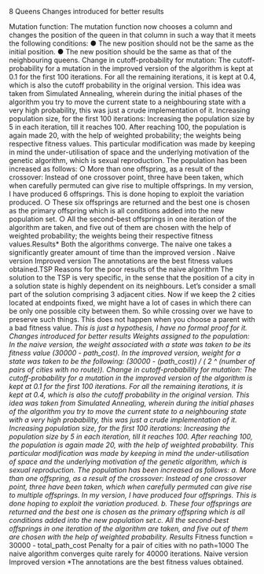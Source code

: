 8 Queens
Changes introduced for better results

Mutation function: The mutation function now chooses a column and changes the position of the queen in that column in such a way that it meets the following conditions: ● The new position should not be the same as the initial position. ● The new position should be the same as that of the neighbouring queens.
Change in cutoff-probability for mutation: The cutoff-probability for a mutation in the improved version of the algorithm is kept at 0.1 for the first 100 iterations. For all the remaining iterations, it is kept at 0.4, which is also the cutoff probability in the original version. This idea was taken from Simulated Annealing, wherein during the initial phases of the algorithm you try to move the current state to a neighbouring state with a very high probability, this was just a crude implementation of it.
Increasing population size, for the first 100 iterations: Increasing the population size by 5 in each iteration, till it reaches 100. After reaching 100, the population is again made 20, with the help of weighted probability; the weights being respective fitness values. This particular modification was made by keeping in mind the under-utilisation of space and the underlying motivation of the genetic algorithm, which is sexual reproduction. The population has been increased as follows: ○ More than one offspring, as a result of the crossover: Instead of one crossover point, three have been taken, which when carefully permuted can give rise to multiple offsprings. In my version, I have produced 6 offsprings. This is done hoping to exploit the variation produced. ○ These six offsprings are returned and the best one is chosen as the primary offspring which is all conditions added into the new population set. ○ All the second-best offsprings in one iteration of the algorithm are taken, and five out of them are chosen with the help of weighted probability; the weights being their respective fitness values.Results* Both the algorithms converge. The naive one takes a significantly greater amount of time than the improved version​ .
Naive version
Improved version The annotations are the best fitness values obtained.TSP Reasons for the poor results of the naive algorithm The solution to the TSP is very specific, in the sense that the position of a city in a solution state is highly dependent on its neighbours. Let’s consider a small part of the solution comprising 3 adjacent cities. Now if we keep the 2 cities located at endpoints fixed, we might have a lot of cases in which there can be only one possible city between them. So while crossing over we have to preserve such things. This does not happen when you choose a parent with a bad fitness value. *This is just a hypothesis, I have no formal proof for it. Changes introduced for better results
Weights assigned to the population: In the naive version, the weight associated with a state was taken to be its fitness value (30000 - path_cost). In the improved version, weight for a state was taken to be the following: (30000 - (path_cost)) / ( 2 ^ (number of pairs of cities with no route)).
Change in cutoff-probability for mutation: The cutoff-probability for a mutation in the improved version of the algorithm is kept at 0.1 for the first 100 iterations. For all the remaining iterations, it is kept at 0.4, which is also the cutoff probability in the original version. This idea was taken from Simulated Annealing, wherein during the initial phases of the algorithm you try to move the current state to a neighbouring state with a very high probability, this was just a crude implementation of it.
Increasing population size, for the first 100 iterations: Increasing the population size by 5 in each iteration, till it reaches 100. After reaching 100, the population is again made 20, with the help of weighted probability. This particular modification was made by keeping in mind the under-utilisation of space and the underlying motivation of the genetic algorithm, which is sexual reproduction. The population has been increased as follows: a. More than one offspring, as a result of the crossover: Instead of one crossover point, three have been taken, which when carefully permuted can give rise to multiple offsprings. In my version, I have produced four offsprings. This is done hoping to exploit the variation produced. b. These four offsprings are returned and the best one is chosen as the primary offspring which is all conditions added into the new population set.c. All the second-best offsprings in one iteration of the algorithm are taken, and five out of them are chosen with the help of weighted probability. Results* Fitness function = 30000 - total_path_cost Penalty for a pair of cities with no path=1000 The naive algorithm converges quite rarely for 40000 iterations.
Naive version
Improved version *The annotations are the best fitness values obtained.
